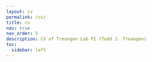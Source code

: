 ```yaml
---
layout: cv
permalink: /cv/
title: cv
nav: true
nav_order: 5
description: CV of Treangen Lab PI (Todd J. Treangen)
toc:
  sidebar: left
---
```

